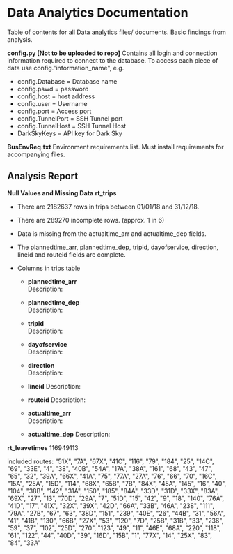 # Data Analytics Documentation

Table of contents for all Data analytics files/ documents.
Basic findings from analysis.  

**config.py [Not to be uploaded to repo]**
Contains all login and connection information required to connect to the database. 
To access each piece of data use config."information_name", e.g.
- config.Database = Database name
- config.pswd = password
- config.host = host address
- config.user = Username
- config.port = Access port 
- config.TunnelPort = SSH Tunnel port
- config.TunnelHost = SSH Tunnel Host
- DarkSkyKeys =  API key for Dark Sky 

**BusEnvReq.txt**
Environment requirements list. Must install requirements for accompanying files. 

## Analysis Report

**Null Values and Missing Data**
**rt_trips**
- There are 2182637 rows in trips between 01/01/18 and 31/12/18.
- There are 289270 incomplete rows. (approx. 1 in 6)
- Data is missing from the actualtime_arr and actualtime_dep fields. 
- The plannedtime_arr, plannedtime_dep, tripid, dayofservice, direction, lineid and routeid fields are complete. 
- Columns in trips table 

    - **plannedtime_arr**  
        Description: 

    - **plannedtime_dep**  
        Description: 

    - **tripid**  
        Description: 

    - **dayofservice**  
        Description: 

    - **direction**  
        Description: 

    - **lineid** 
        Description: 

    - **routeid** 
        Description: 

    - **actualtime_arr**  
        Description: 

    - **actualtime_dep** 
        Description: 

**rt_leavetimes**
116949113


included routes: "51X", "7A", "67X", "41C", "116", "79", "184", "25", "14C", "69", "33E", "4", "38", "40B", "54A", "17A", "38A", "161", "68", "43", "47", "65", "32", "39A", "66X", "41A", "75", "77A", "27A", "76", "66", "70", "16C", "15A", "25A", "15D", "114", "68X", "65B", "7B", "84X", "45A", "145", "16", "40", "104", "38B", "142", "31A", "150", "185", "84A", "33D", "31D", "33X", "83A", "69X", "27", "13", "70D", "29A", "7", "51D", "15", "42", "9", "18", "140", "76A", "41D", "17", "41X", "32X", "39X", "42D", "66A", "33B", "46A", "238", "111", "79A", "27B", "67", "63", "38D", "151", "239", "40E", "26", "44B", "31", "56A", "41", "41B", "130", "66B", "27X", "53", "120", "7D", "25B", "31B", "33", "236", "59", "37", "102", "25D", "270", "123", "49", "11", "46E", "68A", "220", "118", "61", "122", "44", "40D", "39", "16D", "15B", "1", "77X", "14", "25X", "83", "84", "33A"